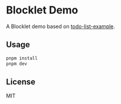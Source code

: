 # Blocklet Demo

A Blocklet demo based on [todo-list-example](https://github.com/blocklet/create-blocklet/tree/main/packages/create-app/templates/todo-list-example).

## Usage

```sh
pnpm install
pnpm dev
```

## License

MIT
